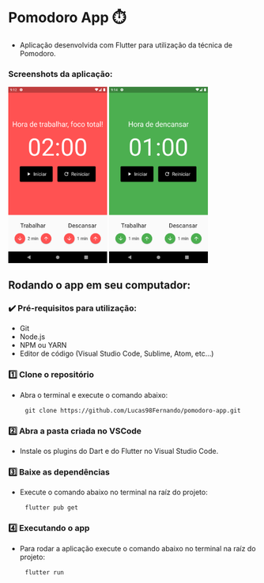 # Pomodoro App ⏱️

- Aplicação desenvolvida com Flutter para utilização da técnica de Pomodoro.

### Screenshots da aplicação:

<img src="./assets/images/home-work.png" width="200"/>

<img src="./assets/images/home-rest.png" width="200"/>

## Rodando o app em seu computador:

### ✔️ Pré-requisitos para utilização:

- Git
- Node.js
- NPM ou YARN
- Editor de código (Visual Studio Code, Sublime, Atom, etc...)

### 1️⃣ Clone o repositório

- Abra o terminal e execute o comando abaixo:

<pre>
    <code>git clone https://github.com/Lucas98Fernando/pomodoro-app.git</code>
</pre>

### 2️⃣ Abra a pasta criada no VSCode

- Instale os plugins do Dart e do Flutter no Visual Studio Code.

### 3️⃣ Baixe as dependências

- Execute o comando abaixo no terminal na raíz do projeto:

<pre>
    <code>flutter pub get</code>
</pre>

### 4️⃣ Executando o app

- Para rodar a aplicação execute o comando abaixo no terminal na raíz do projeto:

<pre>
    <code>flutter run</code>
</pre>